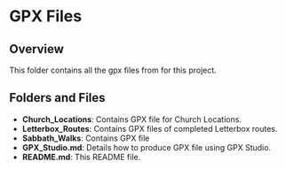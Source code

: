 # GPX Files

## Overview
This folder contains all the gpx files from for this project.

## Folders and Files
- **Church_Locations**: Contains GPX file for Church Locations.
- **Letterbox_Routes**: Contains GPX files of completed Letterbox routes.
- **Sabbath_Walks**: Contains GPX file
- **GPX_Studio.md**: Details how to produce GPX file using GPX Studio.
- **README.md**: This README file.